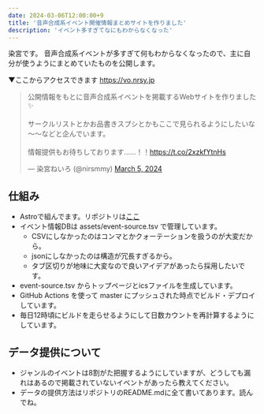 ```yaml
---
date: 2024-03-06T12:00:00+9
title: '音声合成系イベント開催情報まとめサイトを作りました'
description: 'イベント多すぎてなにもわからなくなった'
---
```


染宮です。
音声合成系イベントが多すぎて何もわからなくなったので、主に自分が使うようにまとめていたものを公開します。

<!--more-->

▼ここからアクセスできます
https://vo.nrsy.jp

<blockquote class="twitter-tweet"><p lang="ja" dir="ltr">公開情報をもとに音声合成系イベントを掲載するWebサイトを作りました✨<br><br>サークルリストとかお品書きスプシとかもここで見られるようにしたいな～～などと企んでいます。<br><br>情報提供もお待ちしております……！！<a href="https://t.co/2xzkfYtnHs">https://t.co/2xzkfYtnHs</a></p>&mdash; 染宮ねいろ (@nirsmmy) <a href="https://twitter.com/nirsmmy/status/1764970732814278991?ref_src=twsrc%5Etfw">March 5, 2024</a></blockquote> <script async src="https://platform.twitter.com/widgets.js" charset="utf-8"></script>

## 仕組み

- Astroで組んでます。リポジトリは[ここ](https://github.com/nectarition/Quince)
- イベント情報DBは assets/event-source.tsv で管理しています。
    - CSVにしなかったのはコンマとかクォーテーションを扱うのが大変だから。
    - jsonにしなかったのは構造が冗長すぎるから。
    - タブ区切りが地味に大変なので良いアイデアがあったら採用したいです。
- event-source.tsv からトップページとicsファイルを生成しています。
- GitHub Actions を使って master にプッシュされた時点でビルド・デプロイしています。
- 毎日12時頃にビルドを走らせるようにして日数カウントを再計算するようにしています。

## データ提供について

- ジャンルのイベントは8割がた把握するようにしていますが、どうしても漏れはあるので掲載されていないイベントがあったら教えてください。
- データの提供方法はリポジトリのREADME.mdに全て書いてあります。読んでね。
